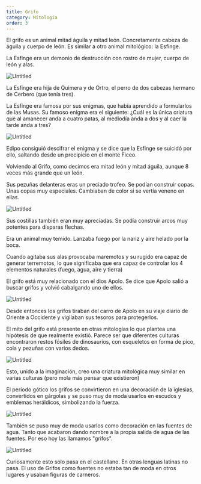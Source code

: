 ```yaml
---
title: Grifo
category: Mitología
order: 3
---
```


El grifo es un animal mitad águila y mitad león. Concretamente cabeza de águila y cuerpo de león. Es similar a otro animal mitológico: la Esfinge.

La Esfinge era un demonio de destrucción con rostro de mujer, cuerpo de león y alas. 

![Untitled]({{site.baseurl}}/images/Grifo%202c88e241f4ff46bea7cb8ec3cd7ef2e3/Esfinge_griega_-_Buscar_con_Google.png)

La Esfinge era hija de Quimera y de Ortro, el perro de dos cabezas hermano de Cerbero (que tenía tres).

La Esfinge era famosa por sus enigmas, que había aprendido a formularlos de las Musas. Su famoso enigma era el siguiente: ¿Cuál es la única criatura que al amanecer anda a cuatro patas, al mediodía anda a dos y al caer la tarde anda a tres?

![Untitled]({{site.baseurl}}/images/Grifo%202c88e241f4ff46bea7cb8ec3cd7ef2e3/El_mito_de_la_Esfinge_y_su_interpretacion_-_La_Mente_es_Maravillosa.png)

Edipo consiguió descifrar el enigma y se dice que la Esfinge se suicidó por ello, saltando desde un precipicio en el monte Ficeo.

Volviendo al Grifo, como decimos era mitad león y mitad águila, aunque 8 veces más grande que un león.

Sus pezuñas delanteras eras un preciado trofeo. Se podían construir copas. Unas copas muy especiales. Cambiaban de color si se vertía veneno en ellas.

![Untitled]({{site.baseurl}}/images/Grifo%202c88e241f4ff46bea7cb8ec3cd7ef2e3/stent-and-hollar-grabadogrifo-grabado-wallpaper1_jpg__16001025_.png)

Sus costillas también eran muy apreciadas. Se podía construir arcos muy potentes para disparas flechas.

Era un animal muy temido. Lanzaba fuego por la nariz y aire helado por la boca.

Cuando agitaba sus alas provocaba maremotos y su rugido era capaz de generar terremotos, lo que significaba que era capaz de controlar los 4 elementos naturales (fuego, agua, aire y tierra)

El grifo está muy relacionado con el dios Apolo. Se dice que Apolo salió a buscar grifos y volvió cabalgando uno de ellos. 

![Untitled]({{site.baseurl}}/images/Grifo%202c88e241f4ff46bea7cb8ec3cd7ef2e3/IMAGENES_Y_TEXTOS_SELECTOS__EL_GRIFO__AVE_FANTASTICA__REALIDAD_O_LEYENDA.png)

Desde entonces los grifos tiraban del carro de Apolo en su viaje diario de Oriente a Occidente y vigilaban sus tesoros para protegerlos.

El mito del grifo está presente en otras mitologías lo que plantea una hipótesis de que realmente existió. Parece ser que diferentes culturas encontraron restos fósiles de dinosaurios, con esqueletos en forma de pico, cola y pezuñas con varios dedos. 

![Untitled]({{site.baseurl}}/images/Grifo%202c88e241f4ff46bea7cb8ec3cd7ef2e3/XIEJI_Hueso_del_Grifo_Triangular_Calavera_de_dragon_Dinosaurio_craneo_fosil_Modelo_de_Hueso_Falso_Artesanias_de_Resina_Decoracion_hogarena__Amazon_es__Deportes_y_aire_libre.png)

Esto, unido a la imaginación, creo una criatura mitológica muy similar en varias culturas (pero mola más pensar que existieron)

El período gótico los grifos se convirtieron en una decoración de la iglesias, convertidos en gárgolas y se puso muy de moda usarlos en escudos y emblemas heráldicos, simbolizando la fuerza.

![Untitled]({{site.baseurl}}/images/Grifo%202c88e241f4ff46bea7cb8ec3cd7ef2e3/grifo___LAS_MIL_HISTORIAS_DEL_ARTE.png)

También se puso muy de moda usarlos como decoración en las fuentes de agua. Tanto que acabaron dando nombre a la propia salida de agua de las fuentes. Por eso hoy las llamamos "grifos".

![Untitled]({{site.baseurl}}/images/Grifo%202c88e241f4ff46bea7cb8ec3cd7ef2e3/Sabias_que_le_llamamos_grifo_a_la_llave_del_agua_debido_a_una_criatura_de_la_mitologia_griega__-_Modo_Fun.png)

Curiosamente esto solo pasa en el castellano. En otras lenguas latinas no pasa. El uso de Grifos como fuentes no estaba tan de moda en otros lugares y usaban figuras de carneros.
